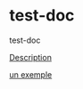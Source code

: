 test-doc
========

test-doc

[Description](/description/)

[un exemple][id]

[id]: http://exemple.com/  "Titre facultatif"
